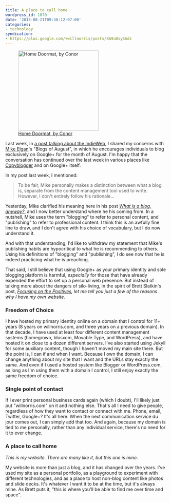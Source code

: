 ```yaml
---
title: A place to call home
wordpress_id: 1070
date: '2013-08-21T09:38:12-07:00'
categories:
- technology
syndication:
- https://plus.google.com/+willnorris/posts/8A9uDsy6Gdz
---
```

<aside class="alignright"><figure>
  <img src="home-doormat.jpg" alt="Home Doormat, by Conor" width="250" />
  <figcaption><a href="https://secure.flickr.com/photos/ronocdh/4456877019/">Home Doormat, by Conor</a></figcaption>
</figure></aside>

Last week, in [a post talking about the IndieWeb][jailbreaking], I shared my concerns with [Mike Elgan][]'s "Blogs of
August", in which he encourages individuals to blog exclusively on Google+ for the month of August.  I'm happy that the
conversation has continued over the last week in various places like [Copyblogger][] and on Google+ itself.

In my post last week, I mentioned: 

> To be fair, Mike personally makes a distinction between what a blog is, separate from the content management tool used
> to write.  However, I don't entirely follow his rationale...

Yesterday, Mike clarified his meaning here in his post <cite>[What is a blog, anyway?][]</cite>, and I now better
understand where he his coming from.  In a nutshell, Mike uses the term "blogging" to refer to personal content, and
"publishing" to refer to professional content.  I think this is an awfully fine line to draw, and I don't agree with his
choice of vocabulary, but I do now understand it.  

And with that understanding, I'd like to withdraw my statement that Mike's publishing habits are hypocritical to what he
is recommending to others.  Using his definitions of "blogging" and "publishing", I do see now that he is indeed
practicing what he is preaching.

That said, I still believe that using Google+ as your primary identity and sole blogging platform is harmful,
*especially* for those that have already expended the effort to set up a personal web presence.  But instead of talking
more about the dangers of silo-living, in the spirit of Brett Slatkin's post, <cite>[Focusing on the Positives][]<cite>,
let me tell you just a few of the reasons why I have my own website.


### Freedom of Choice ###

I have hosted my primary identity online on a domain that I control for 11+ years (8 years on willnorris.com, and three
years on a previous domain).  In that decade, I have used at least four different content management systems (homegrown,
blosxom, Movable Type, and WordPress), and have hosted it on close to a dozen different servers.  I've also started
using Jekyll for some auxiliary content, though I haven't moved my main site there.  But the point is, I can if and when
I want.  Because I own the domain, I can change anything about my site that I want and the URLs stay exactly the same.
And even if I used a hosted system like Blogger or WordPress.com, as long as I'm using them with a domain I control, I
still enjoy exactly the same freedom of choice.


### Single point of contact ###

If I ever print personal business cards again (which I doubt), I'll likely just put "willnorris.com" on it and nothing
else.  That's all I need to give people, regardless of how they want to contact or connect with me.  Phone, email,
Twitter, Google+?  It's all here.  When the next communication service du jour comes out, I can simply add that too.
And again, because my domain is tied to me personally, rather than any individual service, there's no need for it to
ever change.


### A place to call home ###

*This is my website. There are many like it, but this one is mine.*  

My website is more than just a blog, and it has changed over the years.  I've used my site as a personal portfolio, as a
playground to experiment with different technologies, and as a place to host non-blog content like photos and slide
decks.  It's whatever I want it to be at the time, but it's always mine.  As Brett puts it, "this is where you'll be
able to find me over time and space".


[jailbreaking]: https://willnorris.com/2013/08/jailbreaking-the-internet
[Mike Elgan]: http://elgan.com/
[copyblogger]: http://www.copyblogger.com/google-plus-sharecropping/
[What is a blog, anyway?]: https://plus.google.com/+MikeElgan/posts/DHAsXKwr6AR
[Focusing on the Positives]: http://www.onebigfluke.com/2012/07/focusing-on-positives-why-i-have-my-own.html
